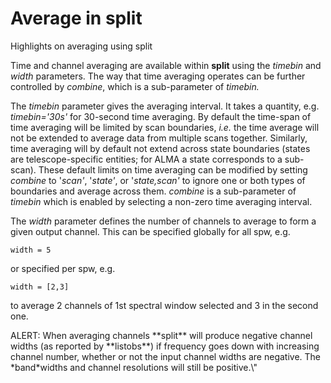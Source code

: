 

# Average in split 

Highlights on averaging using split

Time and channel averaging are available within **split** using the *timebin* and *width* parameters. The way that time averaging operates can be further controlled by *combine*, which is a sub-parameter of *timebin.*

The *timebin* parameter gives the averaging interval. It takes a quantity, e.g. *timebin=\'30s\'* for 30-second time averaging.  By default the time-span of time averaging will be limited by scan boundaries, *i.e.* the time average will not be extended to average data from multiple scans together. Similarly, time averaging will by default not extend across state boundaries (states are telescope-specific entities; for ALMA a state corresponds to a sub-scan).  These default limits on time averaging can be modified by setting *combine* to \'*scan\'*, \'*state\'*, or \'*state,scan\'* to ignore one or both types of boundaries and average across them.  *combine* is a sub-parameter of *timebin* which is enabled by selecting a non-zero time averaging interval.

The *width* parameter defines the number of channels to average to form a given output channel. This can be specified globally for all spw, e.g.

```
width = 5
```

or specified per spw, e.g.

```
width = [2,3]
```

to average 2 channels of 1st spectral window selected and 3 in the second one.

<div class="alert alert-warning">
ALERT: When averaging channels **split** will produce negative channel widths (as reported by **listobs**) if frequency goes down with increasing channel number, whether or not the input channel widths are negative. The *band*widths and channel resolutions will still be positive.\"
</div>

